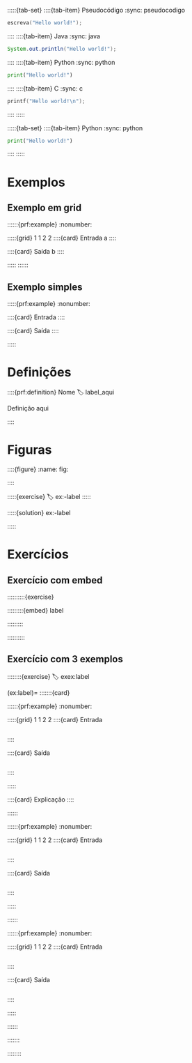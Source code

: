 
<!-- TABSET -->
:::::{tab-set}
::::{tab-item} Pseudocódigo
:sync: pseudocodigo

```c
escreva("Hello world!");
```

::::
::::{tab-item} Java
:sync: java

```java
System.out.println("Hello world!");
```

::::
::::{tab-item} Python
:sync: python

```python
print("Hello world!")
```

::::
::::{tab-item} C
:sync: c

```c
printf("Hello world!\n");
```

::::
:::::

<!-- TABSET 1 aba -->

:::::{tab-set}
::::{tab-item} Python
:sync: python

```python
print("Hello world!")
```
::::
:::::

# Exemplos

## Exemplo em grid
::::::{prf:example}
:nonumber:
<!-- :class: dropdown -->

:::::{grid} 1 1 2 2
::::{card} Entrada
a
::::

::::{card} Saída
b
::::

:::::
::::::


## Exemplo simples
:::::{prf:example}
:nonumber:
<!-- :class: dropdown -->

::::{card} Entrada
::::

::::{card} Saída
::::

:::::


# Definições

::::{prf:definition} Nome
:label: label_aqui

Definição aqui

::::


# Figuras

::::{figure} <url>
:name: fig:<tag>

<legenda>
::::

:::::{exercise}
:label: ex:<conteudo>-label
:::::

:::::{solution} ex:<conteudo>-label

:::::


# Exercícios

## Exercício com embed

::::::::::{exercise}
<!-- Título do exercício -->
:::::::::{embed} label
<!-- /embed -->  
:::::::::  
<!-- /exercise -->  
::::::::::  


## Exercício com 3 exemplos
::::::::{exercise}
:label: exex:label

(ex:label)=
:::::::{card} <!-- Título aqui -->

<!-- TEXTO AQUI -->

::::::{prf:example}
:nonumber:
<!-- :class: dropdown -->

:::::{grid} 1 1 2 2
::::{card} Entrada
```c
```
::::  

::::{card} Saída
```
```
::::  

<!-- /grid -->
:::::  

::::{card} Explicação
::::  

<!-- /example -->
::::::  

::::::{prf:example}
:nonumber:
<!-- :class: dropdown -->

:::::{grid} 1 1 2 2
::::{card} Entrada
```c
```
::::  

::::{card} Saída
```
```
::::  

<!-- /grid -->
:::::  

<!-- /example -->
::::::  

::::::{prf:example}
:nonumber:
<!-- :class: dropdown -->

:::::{grid} 1 1 2 2
::::{card} Entrada
```c
```
::::  

::::{card} Saída
```
```
::::  

<!-- /grid -->
:::::  

<!-- /example -->
::::::  
<!-- /card exercicio -->
:::::::  
<!-- /exercise -->
::::::::  




